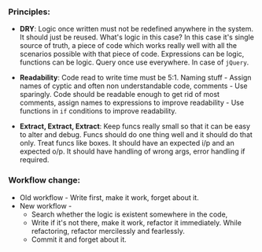 ### **Principles**:

* **DRY**: Logic once written must not be redefined anywhere in the system. It should just be reused.
What's logic in this case? In this case it's single source of truth, a piece of code which works really well with all the scenarios possible with that piece of code.
Expressions can be logic, functions can be logic.
Query once use everywhere. In case of `jQuery`.

* **Readability**:
Code read to write time must be 5:1.
Naming stuff - Assign names of cyptic and often non understandable code, comments - Use sparingly. Code should be readable enough to get rid of most comments, assign names to expressions to improve readability - Use functions in `if` conditions to improve readability.

* **Extract, Extract, Extract**:
Keep funcs really small so that it can be easy to alter and debug.
Funcs should do one thing well and it should do that only.
Treat funcs like boxes. It should have an expected i/p and an expected o/p. It should have handling of wrong args, error handling if required.

### **Workflow change**:
* Old workflow - Write first, make it work, forget about it.
* New workflow -
  * Search whether the logic is existent somewhere in the code,
  * Write if it's not there, make it work, refactor it immediately. While refactoring, refactor mercilessly and fearlessly.
  * Commit it and forget about it.
